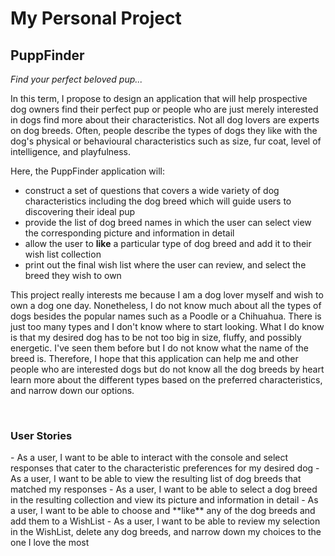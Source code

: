 # My Personal Project

## PuppFinder

*Find your perfect beloved pup...*

In this term, I propose to design an application that will help prospective dog owners 
find their perfect pup or people who are just merely interested in dogs find more about 
their characteristics. Not all dog lovers are experts on dog breeds. 
Often, people describe the types of dogs they like with the dog's physical or 
behavioural characteristics such as size, fur coat, 
level of intelligence, and playfulness. 

Here, the PuppFinder application will:
- construct a set of questions that covers a wide variety of dog characteristics 
including the dog breed which will guide users to discovering their ideal pup
- provide the list of dog breed names in which the user can select view the 
corresponding picture and information in detail
- allow the user to **like** a particular type of dog breed and add it to 
their wish list collection
- print out the final wish list where the user can review, and select the breed they wish to own

This project really interests me because I am a dog lover myself and wish to own a dog 
one day. Nonetheless, I do not know much about all the types of dogs besides the popular
names such as a Poodle or a Chihuahua. There is just too many types and I don't know where 
to start looking. What I do know is that my desired dog has to be not too big in size, 
fluffy, and possibly energetic. I've seen them before but I do not know what the name 
of the breed is. Therefore, I hope that this application can help me and other people 
who are interested dogs but do not know all the dog breeds by heart learn more about the different types based on the
preferred characteristics, and narrow down our options.  

<br>

<h3>User Stories</h3>
- As a user, I want to be able to interact with the console and select responses that cater to the characteristic preferences for my desired dog
- As a user, I want to be able to view the resulting list of dog breeds that matched my responses 
- As a user, I want to be able to select a dog breed in the resulting collection and view its picture and information in detail
- As a user, I want to be able to choose and  **like**  any of the dog breeds and add them to a WishList
- As a user, I want to be able to review my selection in the WishList, delete any dog breeds, and narrow down my choices to the one I love the most




 




